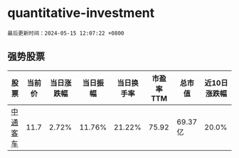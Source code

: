 # quantitative-investment

`最后更新时间：2024-05-15 12:07:22 +0800`

## 强势股票

|股票|当前价|当日涨跌幅|当日振幅|当日换手率|市盈率TTM|总市值|近10日涨跌幅|
|----|----|----|----|----|----|----|----|
|[中通客车](https://xueqiu.com/S/SZ000957)|11.7|2.72%|11.76%|21.22%|75.92|69.37亿|20.0%|
